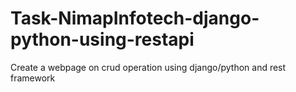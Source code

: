 # Task-NimapInfotech-django-python-using-restapi
Create a webpage on crud operation using django/python and rest framework
